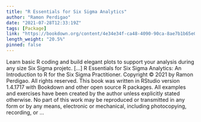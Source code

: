```yaml
---
title: "R Essentials for Six Sigma Analytics"
author: "Ramon Perdigao"
date: "2021-07-28T12:33:19Z"
tags: [Package]
link: "https://bookdown.org/content/4e34e34f-ca48-4090-90ca-8ae7b1b65e0e/"
length_weight: "20.5%"
pinned: false
---
```


Learn basic R coding and build elegant plots to support your analysis during any size Six Sigma projetc. [...] R Essentials for Six Sigma Analytics: An Introduction to R for the Six Sigma Practitioner. Copyright © 2021 by Ramon Perdigao. All rights reserved. This book was written in RStudio version 1.4.1717 with Bookdown and other open source R packages. All examples and exercises have been created by the author unless explicitly stated otherwise. No part of this work may be reproduced or transmitted in any form or by any means, electronic or mechanical, including photocopying, recording, or ...
